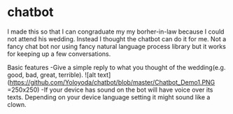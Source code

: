 # chatbot
I made this so that I can congraduate my my borher-in-law because I could not attend his wedding.
Instead I thought the chatbot can do it for me. Not a fancy chat bot nor using fancy natural language process library
but it works for keeping up a few conversations.


Basic features
-Give a simple reply to what you thought of the wedding(e.g. good, bad, great, terrible).
![alt text](https://github.com/Yoloyoda/chatbot/blob/master/Chatbot_Demo1.PNG =250x250)
-If your device has sound on the bot will have voice over its texts. Depending on your device language setting
 it might sound like a clown.
